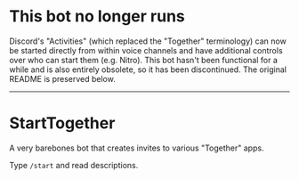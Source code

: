 # This bot no longer runs
Discord's "Activities" (which replaced the "Together" terminology) can now be started directly from within voice channels and have additional controls over who can start them (e.g. Nitro). This bot hasn't been functional for a while and is also entirely obsolete, so it has been discontinued. The original README is preserved below.

----

# StartTogether
A very barebones bot that creates invites to various "Together" apps.

Type `/start` and read descriptions.
